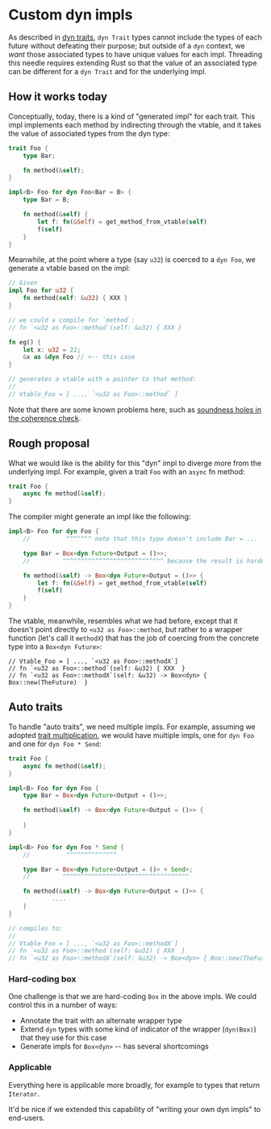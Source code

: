 # Custom dyn impls

As described in [dyn traits], `dyn Trait` types cannot include the types of each future without defeating their purpose; but outside of a `dyn` context, we *want* those associated types to have unique values for each impl. Threading this needle requires extending Rust so that the value of an associated type can be different for a `dyn Trait` and for the underlying impl.

[dyn traits]: ../challenges/dyn_traits.md

## How it works today

Conceptually, today, there is a kind of "generated impl" for each trait. This impl implements each method by indirecting through the vtable, and it takes the value of associated types from the dyn type:

```rust
trait Foo {
    type Bar;

    fn method(&self);
}

impl<B> Foo for dyn Foo<Bar = B> {
    type Bar = B;

    fn method(&self) {
        let f: fn(&Self) = get_method_from_vtable(self)
        f(self)
    }
}
```

Meanwhile, at the point where a type (say `u32`) is coerced to a `dyn Foo`, we generate a vtable based on the impl:

```rust
// Given
impl Foo for u32 {
    fn method(self: &u32) { XXX }
}

// we could a compile for `method`:
// fn `<u32 as Foo>::method`(self: &u32) { XXX }

fn eg() {
    let x: u32 = 22;
    &x as &dyn Foo // <-- this case
}

// generates a vtable with a pointer to that method:
//
// Vtable_Foo = [ ..., `<u32 as Foo>::method` ]
```

Note that there are some known problems here, such as [soundness holes in the coherence check](https://github.com/rust-lang/lang-team/blob/master/design-meeting-minutes/2020-01-13-dyn-trait-and-coherence.md).

## Rough proposal

What we would like is the ability for this "dyn" impl to diverge more from the underlying impl. For example, given a trait `Foo` with an `async` fn method:

```rust
trait Foo {
    async fn method(&self);
}
```

The compiler might generate an impl like the following:

```rust
impl<B> Foo for dyn Foo {
    //          ^^^^^^^ note that this type doesn't include Bar = ...

    type Bar = Box<dyn Future<Output = ()>>;
    //         ^^^^^^^^^^^^^^^^^^^^^^^^^^^^ because the result is hardcoded

    fn method(&self) -> Box<dyn Future<Output = ()>> {
        let f: fn(&Self) = get_method_from_vtable(self)
        f(self) 
    }
}
```

The vtable, meanwhile, resembles what we had before, except that it doesn't point directly to `<u32 as Foo>::method`, but rather to a wrapper function (let's call it `methodX`) that has the job of coercing from the concrete type into a `Box<dyn Future>`:

```
// Vtable_Foo = [ ..., `<u32 as Foo>::methodX`]
// fn `<u32 as Foo>::method`(self: &u32) { XXX  }
// fn `<u32 as Foo>::methodX`(self: &u32) -> Box<dyn> { Box::new(TheFuture)  }
```

## Auto traits

To handle "auto traits", we need multiple impls. For example, assuming we adopted [trait multiplication](./trait_multiplication.md), we would have multiple impls, one for `dyn Foo` and one for `dyn Foo * Send`:


```rust
trait Foo {
    async fn method(&self);
}

impl<B> Foo for dyn Foo {
    type Bar = Box<dyn Future<Output = ()>>;

    fn method(&self) -> Box<dyn Future<Output = ()>> {
            
    }
}

impl<B> Foo for dyn Foo * Send {
    //          ^^^^^^^^^^^^^^

    type Bar = Box<dyn Future<Output = ()> + Send>;
    //         ^^^^^^^^^^^^^^^^^^^^^^^^^^^^^^^^^^^

    fn method(&self) -> Box<dyn Future<Output = ()>> {
            ....
    }
}

// compiles to:
//
// Vtable_Foo = [ ..., `<u32 as Foo>::methodX`]
// fn `<u32 as Foo>::method`(self: &u32) { XXX  }
// fn `<u32 as Foo>::methodX`(self: &u32) -> Box<dyn> { Box::new(TheFuture)  }
```

### Hard-coding box

One challenge is that we are hard-coding `Box` in the above impls. We could control this in a number of ways:

* Annotate the trait with an alternate wrapper type
* Extend `dyn` types with some kind of indicator of the wrapper (`dyn(Box)`) that they use for this case
* Generate impls for `Box<dyn>` -- has several shortcomings

### Applicable

Everything here is applicable more broadly, for example to types that return `Iterator`.

It'd be nice if we extended this capability of "writing your own dyn impls" to end-users.